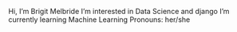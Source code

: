 Hi, I’m Brigit Melbride
I’m interested in Data Science and django
I’m currently learning Machine Learning
Pronouns: her/she


<!---
Melbride/Melbride is a ✨ special ✨ repository because its `README.md` (this file) appears on your GitHub profile.
You can click the Preview link to take a look at your changes.
--->

